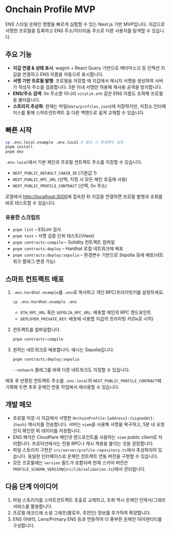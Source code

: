 # Onchain Profile MVP

ENS 스타일 온체인 명함을 빠르게 실험할 수 있는 Next.js 기반 MVP입니다. 지갑으로 서명한 프로필을 등록하고 ENS 주소/이더리움 주소로 다른 사용자를 탐색할 수 있습니다.

## 주요 기능
- **지갑 연결 & 상태 표시**: wagmi + React Query 기반으로 메타마스크 등 인젝션 지갑을 연결하고 ENS 이름을 자동으로 표시합니다.
- **서명 기반 프로필 발행**: 프로필을 저장할 때 지갑에서 메시지 서명을 생성하여 서버가 작성자 주소를 검증합니다. 5분 이내 서명만 허용해 재사용 공격을 방지합니다.
- **ENS/주소 검색**: 0x 주소뿐 아니라 `vitalik.eth` 같은 ENS 이름도 조회해 프로필을 불러옵니다.
- **스토리지 추상화**: 현재는 파일(`data/profiles.json`)에 저장하지만, 저장소 인터페이스를 통해 스마트컨트랙트 등 다른 백엔드로 쉽게 교체할 수 있습니다.

## 빠른 시작
```bash
cp .env.local.example .env.local # 필요 시 환경변수 설정
pnpm install
pnpm dev
```

`.env.local`에서 기본 체인과 프로필 컨트랙트 주소를 지정할 수 있습니다.

- `NEXT_PUBLIC_DEFAULT_CHAIN_ID` (기본값 1)
- `NEXT_PUBLIC_RPC_URL` (선택, 지정 시 모든 체인 호출에 사용)
- `NEXT_PUBLIC_PROFILE_CONTRACT` (선택, 0x 주소)

로컬에서 [http://localhost:3000](http://localhost:3000)에 접속한 뒤 지갑을 연결하면 프로필 발행과 조회를 바로 테스트할 수 있습니다.

### 유용한 스크립트
- `pnpm lint` – ESLint 검사
- `pnpm test` – 서명 검증 단위 테스트(Vitest)
- `pnpm contracts:compile` – Solidity 컨트랙트 컴파일
- `pnpm contracts:deploy` – Hardhat 로컬 네트워크에 배포
- `pnpm contracts:deploy:sepolia` – 환경변수 기반으로 Sepolia 등에 배포(네트워크 플래그 변경 가능)

## 스마트 컨트랙트 배포
1. `.env.hardhat.example`를 `.env`로 복사하고 개인 RPC/프라이빗키를 설정하세요.

   ```bash
   cp .env.hardhat.example .env
   ```

   - `ETH_RPC_URL` 혹은 `SEPOLIA_RPC_URL`: 배포할 체인의 RPC 엔드포인트
   - `DEPLOYER_PRIVATE_KEY`: 배포에 사용할 지갑의 프라이빗 키(0x로 시작)

2. 컨트랙트를 컴파일합니다.

   ```bash
   pnpm contracts:compile
   ```

3. 원하는 네트워크로 배포합니다. 예시는 Sepolia입니다.

   ```bash
   pnpm contracts:deploy:sepolia
   ```

   `--network` 플래그를 바꿔 다른 네트워크도 지정할 수 있습니다.

배포 후 반환된 컨트랙트 주소를 `.env.local`의 `NEXT_PUBLIC_PROFILE_CONTRACT`에 기록해 두면 추후 온체인 연동 작업에서 재사용할 수 있습니다.

## 개발 메모
- 프로필 저장 시 지갑에서 서명한 `OnchainProfile:{address}:{signedAt}:{hash}` 메시지를 전송합니다. 서버는 `viem`을 사용해 서명을 복구하고, 5분 내 요청인지 확인한 뒤 데이터를 저장합니다.
- ENS 해석은 Cloudflare 메인넷 엔드포인트를 사용하는 `viem` public client로 처리합니다. 프로덕션에서는 전용 RPC나 캐시 계층을 붙이는 것을 권장합니다.
- 파일 스토리지 구현은 `src/server/profile-repository.ts`에서 추상화되어 있습니다. 동일한 인터페이스로 온체인 컨트랙트 연동 버전을 구현할 수 있습니다.
- 모든 프로필에는 `version` 필드가 포함되며 현재 스키마 버전은 `PROFILE_SCHEMA_VERSION`(`src/lib/validation.ts`)에서 관리됩니다.

## 다음 단계 아이디어
1. 파일 스토리지를 스마트컨트랙트 호출로 교체하고, 조회 역시 온체인 인덱서/그래프 서비스를 활용합니다.
2. 프로필 레코드에 소셜 그래프(팔로우, 추천인) 정보를 추가하여 확장합니다.
3. ENS 아바타, Lens/Primary ENS 등과 연동하여 더 풍부한 온체인 아이덴티티를 구성합니다.

